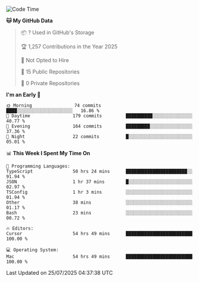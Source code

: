 <!--START_SECTION:waka-->
![Code Time](http://img.shields.io/badge/Code%20Time-7%2C455%20hrs%2053%20mins-blue)

**🐱 My GitHub Data** 

> 📦 ? Used in GitHub's Storage 
 > 
> 🏆 1,257 Contributions in the Year 2025
 > 
> 🚫 Not Opted to Hire
 > 
> 📜 15 Public Repositories 
 > 
> 🔑 0 Private Repositories 
 > 
**I'm an Early 🐤** 

```text
🌞 Morning                74 commits          ████░░░░░░░░░░░░░░░░░░░░░   16.86 % 
🌆 Daytime                179 commits         ██████████░░░░░░░░░░░░░░░   40.77 % 
🌃 Evening                164 commits         █████████░░░░░░░░░░░░░░░░   37.36 % 
🌙 Night                  22 commits          █░░░░░░░░░░░░░░░░░░░░░░░░   05.01 % 
```


📊 **This Week I Spent My Time On** 

```text
💬 Programming Languages: 
TypeScript               50 hrs 24 mins      ███████████████████████░░   91.94 % 
JSON                     1 hr 37 mins        █░░░░░░░░░░░░░░░░░░░░░░░░   02.97 % 
TSConfig                 1 hr 3 mins         ░░░░░░░░░░░░░░░░░░░░░░░░░   01.94 % 
Other                    38 mins             ░░░░░░░░░░░░░░░░░░░░░░░░░   01.17 % 
Bash                     23 mins             ░░░░░░░░░░░░░░░░░░░░░░░░░   00.72 % 

🔥 Editors: 
Cursor                   54 hrs 49 mins      █████████████████████████   100.00 % 

💻 Operating System: 
Mac                      54 hrs 49 mins      █████████████████████████   100.00 % 
```


 Last Updated on 25/07/2025 04:37:38 UTC
<!--END_SECTION:waka-->

